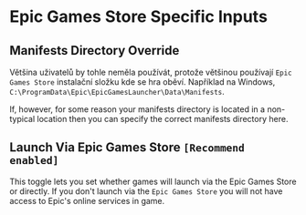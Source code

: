 # Epic Games Store Specific Inputs

## Manifests Directory Override

Většina uživatelů by tohle neměla používát, protože většinou používají `Epic Games Store` instalační složku kde se hra oběví. Například na Windows, `C:\ProgramData\Epic\EpicGamesLauncher\Data\Manifests`.

If, however, for some reason your manifests directory is located in a non-typical location then you can specify the correct manifests directory here.

## Launch Via Epic Games Store `[Recommend enabled]`

This toggle lets you set whether games will launch via the Epic Games Store or directly. If you don't launch via the `Epic Games Store` you will not have access to Epic's online services in game.
